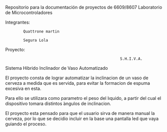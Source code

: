 Repositorio para la documentación de proyectos de
6609/8607 Laboratorio de Microcontroladores

Integrantes: 

            Quattrone martin 
            
            Segura Lola 
            
Proyecto:

                                                       S.H.I.V.A. 

Sistema Hibrido Inclinador de Vaso Automatizado



   El proyecto consta de lograr automatizar la inclinacion de un vaso de cerveza
a medida que es servida, para evitar la formacion de espuma excesiva en esta.

   Para ello se utilizara como parametro el peso del lıquido, a partir del cual el dispositivo tomara distintos
 ́angulos de inclinacion.
 
   El proyecto esta pensado para que el usuario sirva de manera manual la cerveza, por lo que se decidio incluir
en la base una pantalla led que vaya guiando el proceso.
